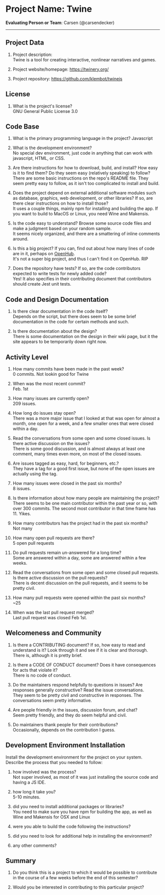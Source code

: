# Project Name: Twine



**Evaluating Person or Team**:
Carsen (@carsendecker)

---

## Project Data

1. Project description: <br>
  Twine is a tool for creating interactive, nonlinear narratives and games.

1. Project website/homepage:
https://twinery.org/

1. Project repository:
https://github.com/klembot/twinejs


## License

1. What is the project's license? <br>
GNU General Public License 3.0



## Code Base


1. What is the primary programming language in the project?
  Javascript

1. What is the development environment? <br>
	No special dev environment, just code in anything that can work with javascript, HTML, or CSS.

1. Are there instructions for how to download, build, and install? How easy is it
to find them? Do they seem easy (relatively speaking) to follow? <br>
  There are some basic instructions on the repo's README file. They seem pretty easy to follow, as it isn't too complicated to install and build.

1. Does the project depend on external additional software modules such as
database,  graphics, web development, or other libraries? If so, are there clear instructions on how to install those? <br>
  It uses a couple things, mainly npm for installing and building the app. If you want to build to MacOS or Linux, you need Wine and Makensis.

1. Is the code easy to understand? Browse some source code files and make
a judgment based on your random sample. <br>
  It seems nicely organized, and there are a smattering of inline comments around.

1. Is this a big project? If you can, find out about how many lines of code
are in it, perhaps on [OpenHub](https://www.openhub.net/). <br>
  It's not a super big project, and thus I can't find it on OpenHub. RIP


1. Does the repository have tests? If so, are the code contributors expected to write tests for newly added code? <br>
  Yes! It also specifies in their contributing document that contributors should create Jest unit tests.


## Code and Design Documentation
1. Is there clear documentation in the code itself? <br>
  Depends on the script, but there does seem to be some brief documentation in the code for certain methods and such.

1. Is there documentation about the design?  <br>
  There is some documentation on the design in their wiki page, but it the site appears to be temporarily down right now.

## Activity Level

1. How many commits have been made in the past week? <br>
  0 commits. Not lookin good for Twine

1. When was the most recent commit? <br>
  Feb. 1st

1. How many issues are currently open? <br>
  209 issues.

1. How long do issues stay open? <br>
	There was a more major issue that I looked at that was open for almost a month, one open for a week, and a few smaller ones that were closed within a day.

1. Read the conversations from some open and some closed issues. Is there active discussion on the issues? <br>
  There is some good discussion, and is almost always at least one comment, many times even more, on most of the closed issues.

1. Are issues tagged as easy, hard, for beginners, etc.? <br>
  They have a tag for a good first issue, but none of the open issues are actually using the tag.

1. How many issues were closed in the past six months? <br>
  8 issues.

1. Is there information about how many people are maintaining the project? <br>
  There seems to be one main contributor within the past year or so, with over 300 commits. The second most contributor in that time frame has 11. Yikes.

1. How many contributors has the project had in the past six months? <br>
  Not many

1. How many open pull requests are there? <br>
  5 open pull requests

1. Do pull requests remain un-answered for a long time? <br>
	Some are answered within a day, some are answered within a few weeks.

1. Read the conversations from some open and some closed pull requests.  Is there active discussion on the pull requests? <br>
  There is decent discussion on the pull requests, and it seems to be pretty civil.

1. How many pull requests were opened within the past six months? <br>
  ~25

1. When was the last  pull request  merged? <br>
  Last pull request was closed Feb 1st.

## Welcomeness and Community

1. Is there a CONTRIBUTING document? If so, how easy to read and understand is it?
Look through it and see if it is clear and thorough. <br>
  There is, although it is pretty brief.

1. Is there a CODE OF CONDUCT document? Does it have consequences for acts that
violate it? <br>
  There is no code of conduct.

1. Do the maintainers respond helpfully to questions in issues?
Are responses generally constructive? Read the issue conversations. <br>
  They seem to be pretty civil and constructive in responses. The conversations seem pretty informative.

1. Are people friendly in the issues, discussion forum, and chat? <br>
  Seem pretty friendly, and they do seem helpful and civil.

1. Do maintainers thank people for their contributions? <br>
  Occasionally, depends on the contribution I guess.


## Development Environment Installation

Install the development environment for the project on your system.
Describe the process that you needed to follow:

1. how involved was the process? <br>
  Not super involved, as most of it was just installing the source code and having a JS IDE.

1. how long it take you? <br>
  5-10 minutes.

1. did you need to install additional packages or libraries? <br>
  You need to make sure you have npm for building the app, as well as Wine and Makensis for OSX and Linux

1. were you able to build the code following the instructions? <br>

1. did you need to look for additional help in installing the environment? <br>

1. any other comments? <br>




## Summary
1. Do you think  this is a project to which it would be possible to contribute
in the course of a few weeks before the end of this semester? <br>
	<!--
	Explain your position. Do NOT simply say 'yes or 'no'.
	-->

1. Would you be interested in contributing to this particular project? <br>
	<!--
	Explain why you would or would not be interested in contributing to this project. Do NOT simply say 'yes or 'no'.
	-->
